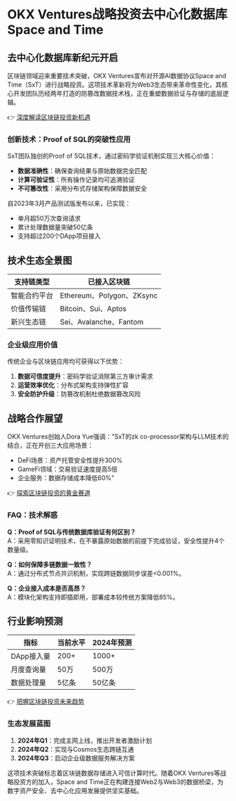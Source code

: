 # OKX Ventures战略投资去中心化数据库Space and Time

## 去中心化数据库新纪元开启

区块链领域迎来重要技术突破，OKX Ventures宣布对开源AI数据协议Space and Time（SxT）进行战略投资。这项技术革新将为Web3生态带来革命性变化，其核心开发团队历经两年打造的防篡改数据技术栈，正在重塑数据验证与存储的底层逻辑。

👉 [深度解读区块链投资新机遇](https://bit.ly/okx_welcome)

### 创新技术：Proof of SQL的突破性应用

SxT团队独创的Proof of SQL技术，通过密码学验证机制实现三大核心价值：
- **数据准确性**：确保查询结果与原始数据完全匹配
- **计算可验证性**：所有操作记录均可追溯验证
- **不可篡改性**：采用分布式存储架构保障数据安全

自2023年3月产品测试版发布以来，已实现：
- 单月超50万次查询请求
- 累计处理数据量突破50亿条
- 支持超过200个DApp项目接入

## 技术生态全景图

| 支持链类型 | 已接入区块链 |
|------------|--------------|
| 智能合约平台 | Ethereum、Polygon、ZKsync |
| 价值传输链 | Bitcoin、Sui、Aptos |
| 新兴生态链 | Sei、Avalanche、Fantom |

### 企业级应用价值

传统企业与区块链应用均可获得以下优势：
1. **数据可信度提升**：密码学验证消除第三方审计需求
2. **运营效率优化**：分布式架构支持弹性扩容
3. **安全防护升级**：防篡改机制杜绝数据篡改风险

## 战略合作展望

OKX Ventures创始人Dora Yue强调："SxT的zk co-processor架构与LLM技术的结合，正在开创三大应用场景：
- DeFi场景：资产托管安全性提升300%
- GameFi领域：交易验证速度提高5倍
- 企业服务：数据存储成本降低60%"

👉 [探索区块链投资的黄金赛道](https://bit.ly/okx_welcome)

### FAQ：技术解惑

**Q：Proof of SQL与传统数据库验证有何区别？**  
A：采用零知识证明技术，在不暴露原始数据的前提下完成验证，安全性提升4个数量级。

**Q：如何保障多链数据一致性？**  
A：通过分布式节点共识机制，实现跨链数据同步误差<0.001%。

**Q：企业接入成本是否高昂？**  
A：模块化架构支持即插即用，部署成本较传统方案降低85%。

## 行业影响预测

| 指标 | 当前水平 | 2024年预测 |
|------|----------|------------|
| DApp接入量 | 200+ | 1000+ |
| 月度查询量 | 50万 | 500万 |
| 数据处理量 | 5亿条 | 50亿条 |

👉 [把握区块链投资未来趋势](https://bit.ly/okx_welcome)

### 生态发展蓝图

1. **2024年Q1**：完成主网上线，推出开发者激励计划
2. **2024年Q2**：实现与Cosmos生态跨链互通
3. **2024年Q3**：启动企业级数据服务解决方案

这项技术突破标志着区块链数据存储进入可信计算时代。随着OKX Ventures等战略投资方的加入，Space and Time正在构建连接Web2与Web3的数据桥梁，为数字资产安全、去中心化应用发展提供坚实基础。